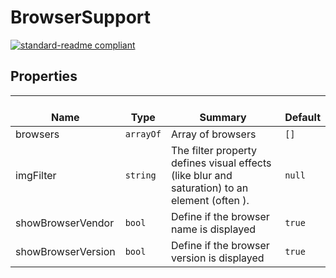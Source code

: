 # BrowserSupport
  [![standard-readme compliant](https://img.shields.io/badge/standard--readme-OK-green.svg?style=flat-square)](https://github.com/RichardLitt/standard-readme)
  

  ## Properties
  | </br>Name | </br>Type | </br>Summary | </br>Default | 
| ---- | ---- | ---- | ---- |
| browsers | `arrayOf` | Array of browsers | `[]` |
| imgFilter | `string` | The filter property defines visual effects (like blur and saturation) to an element (often <img>). | `null` |
| showBrowserVendor | `bool` | Define if the browser name is displayed | `true` |
| showBrowserVersion | `bool` | Define if the browser version is displayed | `true` |